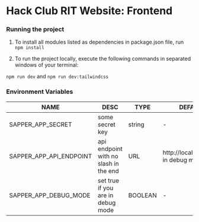 # Hack Club RIT Website: Frontend

### Running the project
1. To install all modules listed as dependencies in package.json file, run `npm install`

2. To run the project locally, execute the following commands in separated windows of your terminal:

`npm run dev` and
`npm run dev:tailwindcss`

### Environment Variables

| NAME | DESC | TYPE | DEFAULT | REQUIRED |
| --- | --- | --- | --- | --- |
| SAPPER_APP_SECRET | some secret key | string | - | YES |
| SAPPER_APP_API_ENDPOINT | api endpoint with no slash in the end| URL | http://localhost:8000 in debug mode | YES |
| SAPPER_APP_DEBUG_MODE | set true if you are in debug mode | BOOLEAN | - | YES |
